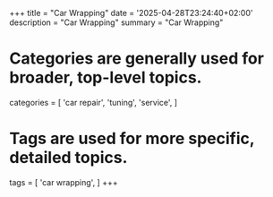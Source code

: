 +++
title = "Car Wrapping"
date = '2025-04-28T23:24:40+02:00'
description = "Car Wrapping"
summary = "Car Wrapping"
# Categories are generally used for broader, top-level topics.
categories = [
 'car repair',
 'tuning',
 'service',
]
# Tags are used for more specific, detailed topics.
tags = [
 'car wrapping',
]
+++
